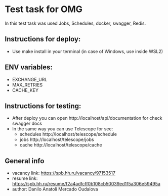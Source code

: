 # Test task for OMG
In this test task was used Jobs, Schedules, docker, swagger, Redis.

## Instructions for deploy:
- Use make install in your terminal (in case of Windows, use inside WSL2)

## ENV variables:
- EXCHANGE_URL
- MAX_RETRIES
- CACHE_KEY

## Instructions for testing:
- After deploy you can open http://localhost/api/documentation for check swagger docs
- In the same way you can use Telescope for see:
  - schedules http://localhost/telescope/schedule
  - jobs http://localhost/telescope/jobs
  - cache http://localhost/telescope/cache

## General info
- vacancy link: https://spb.hh.ru/vacancy/97153517
- resume link: https://spb.hh.ru/resume/f2a4adfcff0b108cb50039ed1f5a306e59495a
- author: Danilo Anatoli Mercado Oudalova


